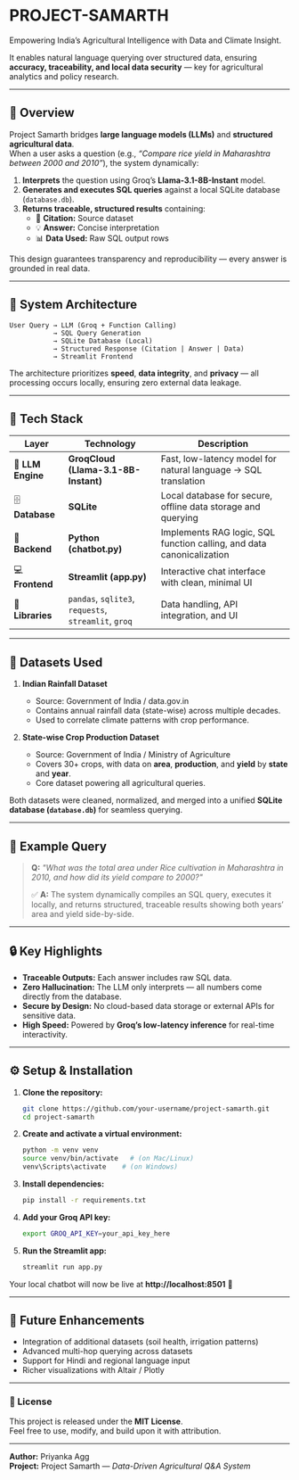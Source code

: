 # PROJECT-SAMARTH
Empowering India’s Agricultural Intelligence with Data and Climate Insight.

It enables natural language querying over structured data, ensuring **accuracy, traceability, and local data security** — key for agricultural analytics and policy research.

---

## 🚀 Overview

Project Samarth bridges **large language models (LLMs)** and **structured agricultural data**.  
When a user asks a question (e.g., *“Compare rice yield in Maharashtra between 2000 and 2010”*), the system dynamically:

1. **Interprets** the question using Groq’s **Llama-3.1-8B-Instant** model.  
2. **Generates and executes SQL queries** against a local SQLite database (`database.db`).  
3. **Returns traceable, structured results** containing:
   - 📘 **Citation:** Source dataset  
   - 💡 **Answer:** Concise interpretation  
   - 📊 **Data Used:** Raw SQL output rows  

This design guarantees transparency and reproducibility — every answer is grounded in real data.

---

## 🧩 System Architecture

```
User Query → LLM (Groq + Function Calling)
           → SQL Query Generation
           → SQLite Database (Local)
           → Structured Response (Citation | Answer | Data)
           → Streamlit Frontend
```

The architecture prioritizes **speed**, **data integrity**, and **privacy** — all processing occurs locally, ensuring zero external data leakage.

---

## 🧠 Tech Stack

| Layer | Technology | Description |
|-------|-------------|-------------|
| 💬 **LLM Engine** | **GroqCloud (Llama-3.1-8B-Instant)** | Fast, low-latency model for natural language → SQL translation |
| 🗄️ **Database** | **SQLite** | Local database for secure, offline data storage and querying |
| 🧮 **Backend** | **Python (chatbot.py)** | Implements RAG logic, SQL function calling, and data canonicalization |
| 💻 **Frontend** | **Streamlit (app.py)** | Interactive chat interface with clean, minimal UI |
| 🧰 **Libraries** | `pandas`, `sqlite3`, `requests`, `streamlit`, `groq` | Data handling, API integration, and UI |

---

## 🌾 Datasets Used

1. **Indian Rainfall Dataset**  
   - Source: Government of India / data.gov.in  
   - Contains annual rainfall data (state-wise) across multiple decades.  
   - Used to correlate climate patterns with crop performance.

2. **State-wise Crop Production Dataset**  
   - Source: Government of India / Ministry of Agriculture  
   - Covers 30+ crops, with data on **area**, **production**, and **yield** by **state** and **year**.  
   - Core dataset powering all agricultural queries.

Both datasets were cleaned, normalized, and merged into a unified **SQLite database (`database.db`)** for seamless querying.

---

## 🧪 Example Query

> **Q:** *"What was the total area under Rice cultivation in Maharashtra in 2010, and how did its yield compare to 2000?"*  
>  
> ✅ **A:** The system dynamically compiles an SQL query, executes it locally, and returns structured, traceable results showing both years’ area and yield side-by-side.

---

## 🔒 Key Highlights

- **Traceable Outputs:** Each answer includes raw SQL data.  
- **Zero Hallucination:** The LLM only interprets — all numbers come directly from the database.  
- **Secure by Design:** No cloud-based data storage or external APIs for sensitive data.  
- **High Speed:** Powered by **Groq’s low-latency inference** for real-time interactivity.  

---

## ⚙️ Setup & Installation

1. **Clone the repository:**
   ```bash
   git clone https://github.com/your-username/project-samarth.git
   cd project-samarth
   ```

2. **Create and activate a virtual environment:**
   ```bash
   python -m venv venv
   source venv/bin/activate   # (on Mac/Linux)
   venv\Scripts\activate    # (on Windows)
   ```

3. **Install dependencies:**
   ```bash
   pip install -r requirements.txt
   ```

4. **Add your Groq API key:**
   ```bash
   export GROQ_API_KEY=your_api_key_here
   ```

5. **Run the Streamlit app:**
   ```bash
   streamlit run app.py
   ```

Your local chatbot will now be live at **http://localhost:8501** 🎉

---

## 🧭 Future Enhancements

- Integration of additional datasets (soil health, irrigation patterns)  
- Advanced multi-hop querying across datasets  
- Support for Hindi and regional language input  
- Richer visualizations with Altair / Plotly  

---

### 📜 License

This project is released under the **MIT License**.  
Feel free to use, modify, and build upon it with attribution.

---

**Author:** Priyanka Agg  
**Project:** Project Samarth — *Data-Driven Agricultural Q&A System*
